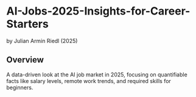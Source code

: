 # AI-Jobs-2025-Insights-for-Career-Starters
by Julian Armin Riedl (2025)

## Overview
A data-driven look at the AI job market in 2025, focusing on quantifiable facts like salary levels, remote work trends, and required skills for beginners.
 